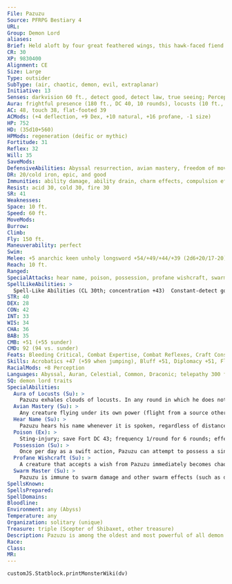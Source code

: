```yaml
---
File: Pazuzu
Source: PFRPG Bestiary 4
URL: 
Group: Demon Lord
aliases: 
Brief: Held aloft by four great feathered wings, this hawk-faced fiend has a scorpion's tail and carries a black metal scepter.
CR: 30
XP: 9830400
Alignment: CE
Size: Large
Type: outsider
SubType: (air, chaotic, demon, evil, extraplanar)
Initiative: 13
Senses: darkvision 60 ft., detect good, detect law, true seeing; Perception +58
Aura: frightful presence (180 ft., DC 40, 10 rounds), locusts (10 ft., distraction, DC 43), unholy aura (DC 31)
AC: 48, touch 38, flat-footed 39
ACMods: (+4 deflection, +9 Dex, +10 natural, +16 profane, -1 size)
HP: 752
HD: (35d10+560)
HPMods: regeneration (deific or mythic)
Fortitude: 31
Reflex: 32
Will: 35
SaveMods: 
DefensiveAbilities: Abyssal resurrection, avian mastery, freedom of movement
DR: 20/cold iron, epic, and good
Immunities: ability damage, ability drain, charm effects, compulsion effects, cold, death effects, electricity, energy drain, petrification, and poison
Resist: acid 30, cold 30, fire 30
SR: 41
Weaknesses: 
Space: 10 ft.
Speed: 60 ft.
MoveMods: 
Burrow: 
Climb: 
Fly: 150 ft.
Maneuverability: perfect
Swim: 
Melee: +5 anarchic keen unholy longsword +54/+49/+44/+39 (2d6+20/17-20), bite +49 (2d6+15), claw +49 (1d6+15), sting +49 (2d8+15 plus poison), 2 talons +49 (1d6+15)
Reach: 10 ft.
Ranged: 
SpecialAttacks: hear name, poison, possession, profane wishcraft, swarm master
SpellLikeAbilities: >
  Spell-Like Abilities (CL 30th; concentration +43)  Constant-detect good, detect law, freedom of movement, speak with animals (winged animals only), true seeing, unholy aura (DC 31)  At Will-astral projection, blasphemy* (DC 30), control winds, desecrate*, dominate person* (DC 28), greater dispel magic, greater teleport, shapechange, telekinesis* (DC 28), unhallow, unholy blight* (DC 27)  3/day-quickened dominate person* (DC 28), summon demons, symbol of persuasion (DC 29), sympathy (DC 31), whirlwind*  1/day-dominate monster (DC 32), time stop*, wish*^[*: can use mythic version in their realm]
STR: 40
DEX: 28
CON: 42
INT: 33
WIS: 34
CHA: 36
BAB: 35
CMB: +51 (+55 sunder)
CMD: 92 (94 vs. sunder)
Feats: Bleeding Critical, Combat Expertise, Combat Reflexes, Craft Construct, Craft Magic Arms and Armor, Craft Rod, Craft Wondrous Item, Critical Focus, Flyby Attack, Greater Sunder, Greater Vital Strike, Improved Initiative, Improved Sunder, Improved Vital Strike, Multiattack, Power Attack, Quicken Spell-Like Ability (dominate person), Vital Strike
Skills: Acrobatics +47 (+59 when jumping), Bluff +51, Diplomacy +51, Fly +53, Intimidate +48, Knowledge (arcana) +49, Knowledge (local) +46, Knowledge (nature) +46, Knowledge (nobility) +46, Knowledge (planes) +49, Knowledge (religion) +46, Perception +58, Sense Motive +50, Spellcraft +49, Stealth +43, Survival +47, Use Magic Device +48
RacialMods: +8 Perception
Languages: Abyssal, Auran, Celestial, Common, Draconic; telepathy 300 ft.
SQ: demon lord traits
SpecialAbilities:
  Aura of Locusts (Su): >
    Pazuzu exhales clouds of locusts. In any round in which he does not move more than 5 feet, he is surrounded by a 10-foot-radius spread of these creatures. Any creature that enters this area must succeed at a DC 43 Fortitude save or be nauseated for 1 round. The save DC is Constitution-based.
  Avian Mastery (Su): >
    Any creature flying under its own power (flight from a source other than a spell, spell-like ability, or magic item) that attempts to attack Pazuzu with a melee attack must attempt a DC 40 Will save. If it fails, the creature can't follow through with the attack, that part of its action is lost, and it can't directly attack Pazuzu for 1d4 rounds. Once a creature succeeds at this save, it is immune to this ability for 24 hours. The save DC is Charisma-based.
  Hear Name (Su): >
    Pazuzu hears his name whenever it is spoken, regardless of distance-this ability functions even across planar boundaries. If a creature speaks Pazuzu's name aloud three times in the same breath, Pazuzu automatically knows that creature's precise location and name. If Pazuzu is on the same plane as someone who speaks his name three times in a single breath, he can immediately attempt to possess that creature.
  Poison (Ex): >
    Sting-injury; save Fort DC 43; frequency 1/round for 6 rounds; effect 1d6 Wisdom drain and nauseated; cure 3 consecutive saves.
  Possession (Su): >
    Once per day as a swift action, Pazuzu can attempt to possess a single living creature within 1 mile, provided he knows the target's name. The target can resist this possession attempt by succeeding at a DC 43 Will save. A lawful creature gains a +10 bonus on this saving throw, and a good creature gains a +20 bonus on the saving throw (these bonuses stack). If the creature successfully saves, it is immune to possession attempts by Pazuzu for the rest of its life. If the saving throw fails, Pazuzu can control the possessed creature from afar. While possessing a creature, Pazuzu automatically knows every thought that creature has. By concentrating, he can sense the creature's surroundings using that creature's senses. As a swift action, he can cause the creature to perform any ability it can perform on its own. Pazuzu can use any of his spell-like abilities through a possessed target, with the effects resolving as if the possessed creature had created the effect. Possession is permanent, but Pazuzu can only possess one creature at a time. When Pazuzu isn't actively controlling the target, it can take its own actions. Dispel chaos or dispel evil ends this possession effect as if it were an enchantment spell, but unless the caster of the spell succeeds at a DC 30 caster level check, as a swift action Pazuzu can attempt to possess the caster as he is driven out of the target. A creature possessed by Pazuzu is immune to protection from evil, magic circle against evil, and any similar effects. The save DC is Charisma-based.
  Profane Wishcraft (Su): >
    A creature that accepts a wish from Pazuzu immediately becomes chaotic evil unless it succeeds at a DC 43 Will save. A creature that becomes chaotic evil in this way gains the benefits of a good hope spell for 1 week, followed by the effects of crushing despair for 1d6 months (CL 30th). The save DC is Charisma-based.
  Swarm Master (Su): >
    Pazuzu is immune to swarm damage and other swarm effects (such as distraction). As a swift action, he can direct the movement of any swarm within 30 feet.
SpellsKnown: 
SpellsPrepared: 
SpellDomains: 
Bloodline: 
Environment: any (Abyss)
Temperature: any
Organization: solitary (unique)
Treasure: triple (Scepter of Shibaxet, other treasure)
Description: Pazuzu is among the oldest and most powerful of all demon lords. His Abyssal realm is located in one of that plane's greatest rifts. This vertical realm includes an immense city, at the heart of which can be found Shibaxet, Pazuzu's personal rookery and palace. Pazuzu appears as a four-winged, 15-foot-tall fiend. He takes great delight in corrupting mortals, particularly those of a pure heart and soul, offering them any one wish in return for nothing but their innocence.  PAZUZU'S CULT  Pazuzu, King of the Wind Demons, is worshiped by harpies and other evil avians, and by a large number of antipaladins who were once honorable but were tempted to chaos and evil-often by Pazuzu himself. His sacred places and temples are cliffside cathedrals, desert ruins, and spires atop mountain peaks. His unholy symbol is an image of himself with his right hand upraised. His favored weapon is the longsword. He grants access to the domains of Air, Chaos, Evil, and Trickery, and access to the subdomains of Cloud, Deception, Demon, and Wind.
Race: 
Class: 
MR: 
---
```

```dataviewjs
customJS.Statblock.printMonsterWiki(dv)
```
